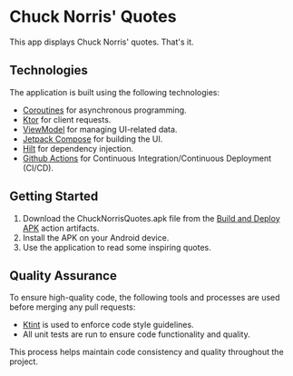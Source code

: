 # Chuck Norris' Quotes

This app displays Chuck Norris' quotes. That's it.

## Technologies

The application is built using the following technologies:

* [Coroutines](https://kotlinlang.org/docs/coroutines-overview.html) for asynchronous programming.
* [Ktor](https://ktor.io) for client requests.
* [ViewModel](https://developer.android.com/reference/androidx/lifecycle/ViewModel) for managing UI-related data.
* [Jetpack Compose](https://developer.android.com/jetpack/compose/documentation) for building the UI.
* [Hilt](https://developer.android.com/training/dependency-injection/hilt-android) for dependency injection.
* [Github Actions](https://docs.github.com/pt/actions/learn-github-actions) for Continuous Integration/Continuous Deployment (CI/CD).

## Getting Started

1. Download the ChuckNorrisQuotes.apk file from the [Build and Deploy APK](https://github.com/LeonardoBai12/ChuckNorrisQuotes/actions/workflows/build_and_deploy_workflow.yml) action artifacts.
2. Install the APK on your Android device.
3. Use the application to read some inspiring quotes.

## Quality Assurance

To ensure high-quality code, the following tools and processes are used before merging any pull requests:

* [Ktint](https://pinterest.github.io/ktlint/) is used to enforce code style guidelines.
* All unit tests are run to ensure code functionality and quality.

This process helps maintain code consistency and quality throughout the project.
